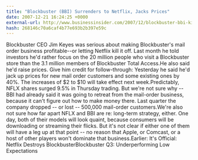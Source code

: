 ```yaml
---
title: "Blockbuster (BBI) Surrenders to Netflix, Jacks Prices"
date: 2007-12-21 16:24:25 +0000
external-url: http://www.businessinsider.com/2007/12/blockbuster-bbi-killing-off-online-rental-business
hash: 268146c70a6caf4b77e693b2b397e59c
---
```


Blockbuster CEO Jim Keyes was serious about making Blockbuster's mail order business profitable--or letting Netflix kill it off. Last month he told investors he'd rather focus on the 20 million people who visit a Blockbuster store than the 3.1 million members of Blockbuster Total Access.He also said he'd raise prices. Give him credit for follow-through: Yesterday he said he'd jack up prices for new mail order customers and some existing ones by 40%. The increases of $2 to $10 will take effect next week.Predictably, NFLX shares surged 9.5% in Thursday trading. But we're not sure why -- BBI had already said it was going to retreat from the mail-order business, because it can't figure out how to make money there. Last quarter the company dropped -- or lost -- 500,000 mail-order customers.We're also not sure how far apart NFLX and BBI are re: long-term strategy, either. One day, both of their models will look quaint, because consumers will be downloading or streaming their flicks. But it's not clear if either one of them will have a leg up at that point -- no reason that Apple, or Comcast, or a host of other players won't dominate that business.Earlier: It's Official: Netflix Destroys BlockbusterBlockbuster Q3: Underperforming Low Expectations
